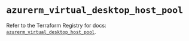# `azurerm_virtual_desktop_host_pool`

Refer to the Terraform Registry for docs: [`azurerm_virtual_desktop_host_pool`](https://registry.terraform.io/providers/hashicorp/azurerm/4.45.1/docs/resources/virtual_desktop_host_pool).

